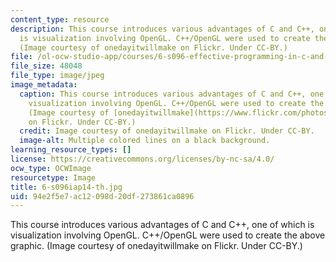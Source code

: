 ```yaml
---
content_type: resource
description: This course introduces various advantages of C and C++, one of which
  is visualization involving OpenGL. C++/OpenGL were used to create the above graphic.
  (Image courtesy of onedayitwillmake on Flickr. Under CC-BY.)
file: /ol-ocw-studio-app/courses/6-s096-effective-programming-in-c-and-c-january-iap-2014/94e2f5e7ac12098d20df273861ca0896_6-s096iap14-th.jpg
file_size: 48048
file_type: image/jpeg
image_metadata:
  caption: This course introduces various advantages of C and C++, one of which is
    visualization involving OpenGL. C++/OpenGL were used to create the above graphic.
    (Image courtesy of [onedayitwillmake](https://www.flickr.com/photos/58328128@N00/4728423649/)
    on Flickr. Under CC-BY.)
  credit: Image courtesy of onedayitwillmake on Flickr. Under CC-BY.
  image-alt: Multiple colored lines on a black background.
learning_resource_types: []
license: https://creativecommons.org/licenses/by-nc-sa/4.0/
ocw_type: OCWImage
resourcetype: Image
title: 6-s096iap14-th.jpg
uid: 94e2f5e7-ac12-098d-20df-273861ca0896
---
```

This course introduces various advantages of C and C++, one of which is visualization involving OpenGL. C++/OpenGL were used to create the above graphic. (Image courtesy of onedayitwillmake on Flickr. Under CC-BY.)